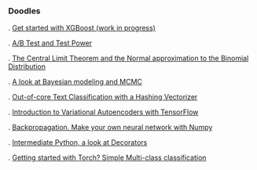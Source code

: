 ### Doodles

. [Get started with XGBoost (work in progress)](https://github.com/FullSimplify/UCI_HeartDisease)

. [A/B Test and Test Power](https://github.com/FullSimplify/Examples/blob/master/2sampleZtest_v2.ipynb)

. [The Central Limit Theorem and the Normal approximation to the Binomial Distribution](https://github.com/FullSimplify/Examples/blob/master/CLT_binomial.ipynb)

. [A look at Bayesian modeling and MCMC](https://github.com/FullSimplify/Examples/blob/master/BayesPoisson1.ipynb)

. [Out-of-core Text Classification with a Hashing Vectorizer](https://github.com/FullSimplify/Examples/blob/master/OutOfCoreText.ipynb)

. [Introduction to Variational Autoencoders with TensorFlow](https://github.com/FullSimplify/Examples/blob/master/Introduction%20to%20Variational%20Autoencoders_1.ipynb)

. [Backpropagation. Make your own neural network with Numpy](https://github.com/FullSimplify/Examples/blob/master/net_numpy3.ipynb)

. [Intermediate Python, a look at Decorators](https://github.com/FullSimplify/Examples/blob/master/Decorators.ipynb)

. [Getting started with Torch? Simple Multi-class classification](https://github.com/FullSimplify/Examples/blob/master/iris_fcnn_example.ipynb)


